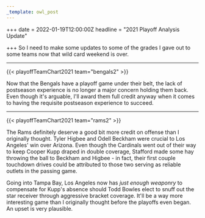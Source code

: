 ```yaml
---
_template: owl_post
---
```


+++
date = 2022-01-19T12:00:00Z
headline = "2021 Playoff Analysis Update"

+++
So I need to make some updates to some of the grades I gave out to some teams now that wild card weekend is over.

***

{{< playoffTeamChart2021 team="bengals2" >}}

Now that the Bengals have a playoff game under their belt, the lack of postseason experience is no longer a major concern holding them back. Even though it's arguable, I'll award them full credit anyway when it comes to having the requisite postseason experience to succeed.

***

{{< playoffTeamChart2021 team="rams2" >}}

The Rams definitely deserve a good bit more credit on offense than I originally thought. Tyler Higbee and Odell Beckham were crucial to Los Angeles' win over Arizona. Even though the Cardinals went out of their way to keep Cooper Kupp draped in double coverage, Stafford made some hay throwing the ball to Beckham and Higbee - in fact, their first couple touchdown drives could be attributed to those two serving as reliable outlets in the passing game.

Going into Tampa Bay, Los Angeles now has _just enough weaponry_ to compensate for Kupp's absence should Todd Bowles elect to snuff out the star receiver through aggressive bracket coverage. It'll be a way more interesting game than I originally thought before the playoffs even began. An upset is very plausible.
